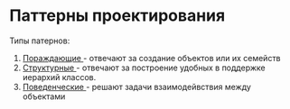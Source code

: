 <h1>Паттерны проектирования</h1>
Типы патернов:

1. <a href='https://github.com/isys35/hints/blob/master/patterns/other/generating.md'> Пораждающие </a> - отвечают за создание объектов или их семейств
2. <a href='https://github.com/isys35/hints/blob/master/patterns/other/structure.md'> Структурные </a> - отвечают за построение удобных в поддержке иерархий классов.
3. <a href='https://github.com/isys35/hints/blob/master/patterns/other/behavior.md'> Поведенческие </a> - решают задачи взаимодейвствия между объектами
